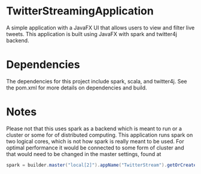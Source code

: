 # TwitterStreamingApplication
A simple application with a JavaFX UI that allows users to view and filter live tweets. This application is built using JavaFX with spark and twitter4j backend.

# Dependencies
The dependencies for this project include spark, scala, and twitter4j. See the pom.xml for more details on dependencies and build.

# Notes
Please not that this uses spark as a backend which is meant to run or a cluster or some for of distributed computing. This application runs spark on two logical cores, which is not how spark is really meant to be used. For optimal performance it would be connected to some form of cluster and that would need to be changed in the master settings, found at
``` java
spark = builder.master("local[2]").appName("TwitterStream").getOrCreate();
```
